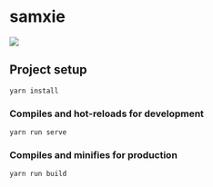 # samxie

<img src="https://res.cloudinary.com/xielabs/image/upload/v1572006851/Screen_Shot_2019-10-25_at_11.33.49_pm.png" />

## Project setup
```
yarn install
```

### Compiles and hot-reloads for development
```
yarn run serve
```

### Compiles and minifies for production
```
yarn run build
```
